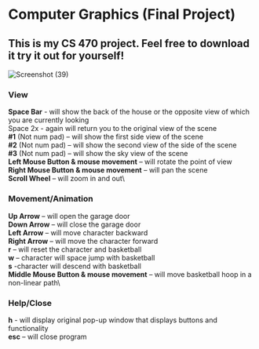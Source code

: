# Computer Graphics (Final Project) 
## This is my CS 470  project. Feel free to download it try it out for yourself!  

![Screenshot (39)](https://user-images.githubusercontent.com/34676409/101056067-95b51980-3558-11eb-81b2-05c42a725af8.png)

### View
**Space Bar** - will show the back of the house or the opposite view of which you are currently looking\
Space 2x - again will return you to the original view of the scene\
**#1** (Not num pad) – will show the first side view of the scene\
**#2** (Not num pad) – will show the second view of the side of the scene\
**#3** (Not num pad) – will show the sky view of the scene\
**Left Mouse Button & mouse movement** – will rotate the point of view\
**Right Mouse Button & mouse movement** – will pan the scene\
**Scroll Wheel** – will zoom in and out\

### Movement/Animation
**Up Arrow** – will open the garage door\
**Down Arrow** – will close the garage door\
**Left Arrow** – will move character backward\
**Right Arrow** – will move the character forward\
**r** – will reset the character and basketball\
**w** – character will space jump with basketball\
**s** -character will descend with basketball\
**Middle Mouse Button & mouse movement** – will move basketball hoop in a non-linear path\

### Help/Close
**h** - will display original pop-up window that displays buttons and functionality\
**esc** – will close program

